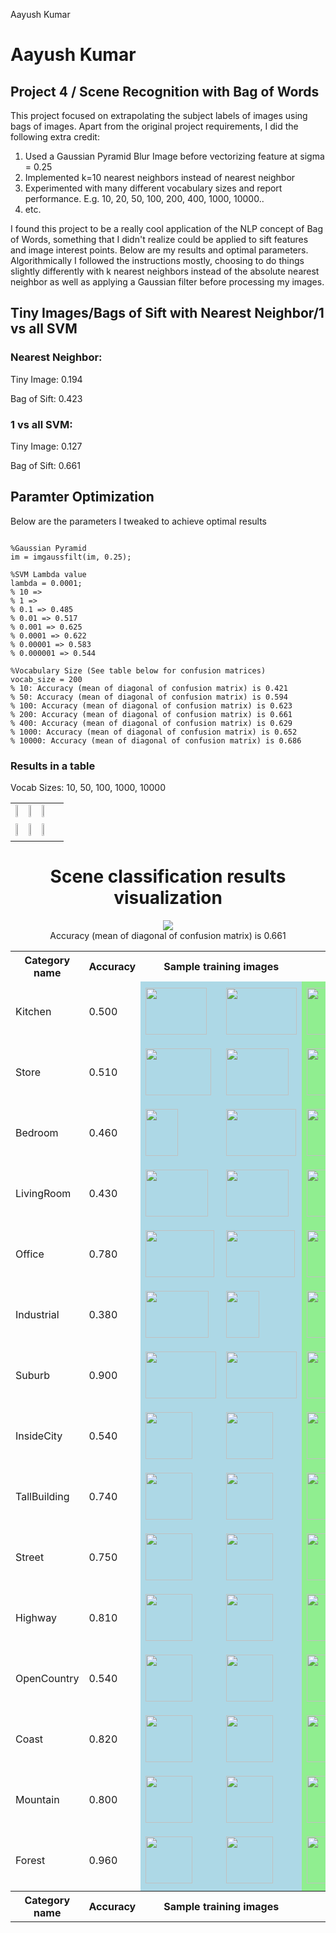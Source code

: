 Aayush Kumar

<html>
<head>
<title>Recognition with Bag of Words</title>
<link href='http://fonts.googleapis.com/css?family=Nunito:300|Crimson+Text|Droid+Sans+Mono' rel='stylesheet' type='text/css'>
<link rel="stylesheet" title="Default" href="styles/github.css">
<script src="http://ajax.googleapis.com/ajax/libs/jquery/1.3.2/jquery.min.js"></script>

<link rel="stylesheet" href="highlighting/styles/default.css">
<script src="highlighting/highlight.pack.js"></script>

</head>
<body>
<div id="header" >
<div id="headersub">
<h1>Aayush Kumar</h1>
</div>
</div>
<div class="container">

<h2>Project 4 / Scene Recognition with Bag of Words</h2>


<p> 	This project focused on extrapolating the subject labels of images using bags of images. Apart from the original project requirements, I did the following extra credit:</p>

<ol>
<li>Used a Gaussian Pyramid Blur Image before vectorizing feature at sigma = 0.25</li>
<li>Implemented k=10 nearest neighbors instead of nearest neighbor</li>
<li>Experimented with many different vocabulary sizes and report performance. E.g. 10, 20, 50, 100, 200, 400, 1000, 10000..</li>
<!-- 200 = 66.1, 10 = 41.5,  -->
<li>etc.</li>
</ol>

<p> I found this project to be a really cool application of the NLP concept of Bag of Words, something that I didn't realize could be applied to sift features and image interest points. Below are my results and optimal parameters.
Algorithmically I followed the instructions mostly, choosing to do things slightly differently with k nearest neighbors instead of the absolute nearest neighbor as well as applying a Gaussian filter before processing my images.
</p>
<div style="clear:both">

<h2>Tiny Images/Bags of Sift with Nearest Neighbor/1 vs all SVM</h2>

<h3>
Nearest Neighbor:
</h3>
<p>Tiny Image: 0.194</p>
<p>Bag of Sift: 0.423</p>

<h3>
1 vs all SVM:
</h3>
<p>Tiny Image: 0.127</p>
<p>Bag of Sift: 0.661</p>


<h2>Paramter Optimization</h2>
Below are the parameters I tweaked to achieve optimal results

<pre><code>
%Gaussian Pyramid
im = imgaussfilt(im, 0.25);

%SVM Lambda value
lambda = 0.0001;
% 10 =>
% 1 =>
% 0.1 => 0.485
% 0.01 => 0.517
% 0.001 => 0.625
% 0.0001 => 0.622
% 0.00001 => 0.583
% 0.000001 => 0.544

%Vocabulary Size (See table below for confusion matrices)
vocab_size = 200
% 10: Accuracy (mean of diagonal of confusion matrix) is 0.421
% 50: Accuracy (mean of diagonal of confusion matrix) is 0.594
% 100: Accuracy (mean of diagonal of confusion matrix) is 0.623
% 200: Accuracy (mean of diagonal of confusion matrix) is 0.661
% 400: Accuracy (mean of diagonal of confusion matrix) is 0.629
% 1000: Accuracy (mean of diagonal of confusion matrix) is 0.652
% 10000: Accuracy (mean of diagonal of confusion matrix) is 0.686
</code></pre>

<h3>Results in a table</h3>

<table border=0>
<tr>
Vocab Sizes: 10, 50, 100, 1000, 10000
<td>
<img src="10BOI/confusion_matrix.png" width="24%"/>
<img src="50BOI/confusion_matrix.png"  width="24%"/>
<img src="100BOI/confusion_matrix.png" width="24%"/>
</td>

</tr>
<tr>
<td>
<img src="100BOI/confusion_matrix.png" width="24%"/>
<img src="1000BOI/confusion_matrix.png" width="24%"/>
<img src="10000BOI/confusion_matrix.png" width="24%"/>

</td>
</tr>

</table>
<p>

<center>
<h1>Scene classification results visualization</h1>
<img src="confusion_matrix.png">

<br>
Accuracy (mean of diagonal of confusion matrix) is 0.661
<p>

<table border=0 cellpadding=4 cellspacing=1>
<tr>
<th>Category name</th>
<th>Accuracy</th>
<th colspan=2>Sample training images</th>
<th colspan=2>Sample true positives</th>
<th colspan=2>False positives with true label</th>
<th colspan=2>False negatives with wrong predicted label</th>
</tr>
<tr>
<td>Kitchen</td>
<td>0.500</td>
<td bgcolor=LightBlue><img src="thumbnails/Kitchen_image_0102.jpg" width=98 height=75></td>
<td bgcolor=LightBlue><img src="thumbnails/Kitchen_image_0063.jpg" width=113 height=75></td>
<td bgcolor=LightGreen><img src="thumbnails/Kitchen_image_0009.jpg" width=100 height=75></td>
<td bgcolor=LightGreen><img src="thumbnails/Kitchen_image_0044.jpg" width=90 height=75></td>
<td bgcolor=LightCoral><img src="thumbnails/LivingRoom_image_0055.jpg" width=100 height=75><br><small>LivingRoom</small></td>
<td bgcolor=LightCoral><img src="thumbnails/Bedroom_image_0052.jpg" width=103 height=75><br><small>Bedroom</small></td>
<td bgcolor=#FFBB55><img src="thumbnails/Kitchen_image_0184.jpg" width=100 height=75><br><small>TallBuilding</small></td>
<td bgcolor=#FFBB55><img src="thumbnails/Kitchen_image_0120.jpg" width=113 height=75><br><small>Bedroom</small></td>
</tr>
<tr>
<td>Store</td>
<td>0.510</td>
<td bgcolor=LightBlue><img src="thumbnails/Store_image_0277.jpg" width=105 height=75></td>
<td bgcolor=LightBlue><img src="thumbnails/Store_image_0062.jpg" width=100 height=75></td>
<td bgcolor=LightGreen><img src="thumbnails/Store_image_0047.jpg" width=111 height=75></td>
<td bgcolor=LightGreen><img src="thumbnails/Store_image_0010.jpg" width=104 height=75></td>
<td bgcolor=LightCoral><img src="thumbnails/InsideCity_image_0043.jpg" width=75 height=75><br><small>InsideCity</small></td>
<td bgcolor=LightCoral><img src="thumbnails/LivingRoom_image_0050.jpg" width=107 height=75><br><small>LivingRoom</small></td>
<td bgcolor=#FFBB55><img src="thumbnails/Store_image_0043.jpg" width=100 height=75><br><small>Office</small></td>
<td bgcolor=#FFBB55><img src="thumbnails/Store_image_0027.jpg" width=100 height=75><br><small>Office</small></td>
</tr>
<tr>
<td>Bedroom</td>
<td>0.460</td>
<td bgcolor=LightBlue><img src="thumbnails/Bedroom_image_0051.jpg" width=52 height=75></td>
<td bgcolor=LightBlue><img src="thumbnails/Bedroom_image_0100.jpg" width=112 height=75></td>
<td bgcolor=LightGreen><img src="thumbnails/Bedroom_image_0082.jpg" width=121 height=75></td>
<td bgcolor=LightGreen><img src="thumbnails/Bedroom_image_0168.jpg" width=113 height=75></td>
<td bgcolor=LightCoral><img src="thumbnails/Office_image_0144.jpg" width=115 height=75><br><small>Office</small></td>
<td bgcolor=LightCoral><img src="thumbnails/LivingRoom_image_0022.jpg" width=100 height=75><br><small>LivingRoom</small></td>
<td bgcolor=#FFBB55><img src="thumbnails/Bedroom_image_0053.jpg" width=110 height=75><br><small>Office</small></td>
<td bgcolor=#FFBB55><img src="thumbnails/Bedroom_image_0157.jpg" width=90 height=75><br><small>Mountain</small></td>
</tr>
<tr>
<td>LivingRoom</td>
<td>0.430</td>
<td bgcolor=LightBlue><img src="thumbnails/LivingRoom_image_0248.jpg" width=100 height=75></td>
<td bgcolor=LightBlue><img src="thumbnails/LivingRoom_image_0289.jpg" width=100 height=75></td>
<td bgcolor=LightGreen><img src="thumbnails/LivingRoom_image_0140.jpg" width=117 height=75></td>
<td bgcolor=LightGreen><img src="thumbnails/LivingRoom_image_0087.jpg" width=100 height=75></td>
<td bgcolor=LightCoral><img src="thumbnails/Store_image_0085.jpg" width=81 height=75><br><small>Store</small></td>
<td bgcolor=LightCoral><img src="thumbnails/Bedroom_image_0068.jpg" width=74 height=75><br><small>Bedroom</small></td>
<td bgcolor=#FFBB55><img src="thumbnails/LivingRoom_image_0058.jpg" width=101 height=75><br><small>Industrial</small></td>
<td bgcolor=#FFBB55><img src="thumbnails/LivingRoom_image_0083.jpg" width=53 height=75><br><small>Industrial</small></td>
</tr>
<tr>
<td>Office</td>
<td>0.780</td>
<td bgcolor=LightBlue><img src="thumbnails/Office_image_0002.jpg" width=110 height=75></td>
<td bgcolor=LightBlue><img src="thumbnails/Office_image_0195.jpg" width=110 height=75></td>
<td bgcolor=LightGreen><img src="thumbnails/Office_image_0071.jpg" width=104 height=75></td>
<td bgcolor=LightGreen><img src="thumbnails/Office_image_0106.jpg" width=121 height=75></td>
<td bgcolor=LightCoral><img src="thumbnails/Bedroom_image_0053.jpg" width=110 height=75><br><small>Bedroom</small></td>
<td bgcolor=LightCoral><img src="thumbnails/Store_image_0043.jpg" width=100 height=75><br><small>Store</small></td>
<td bgcolor=#FFBB55><img src="thumbnails/Office_image_0169.jpg" width=92 height=75><br><small>Bedroom</small></td>
<td bgcolor=#FFBB55><img src="thumbnails/Office_image_0108.jpg" width=133 height=75><br><small>Bedroom</small></td>
</tr>
<tr>
<td>Industrial</td>
<td>0.380</td>
<td bgcolor=LightBlue><img src="thumbnails/Industrial_image_0284.jpg" width=101 height=75></td>
<td bgcolor=LightBlue><img src="thumbnails/Industrial_image_0131.jpg" width=53 height=75></td>
<td bgcolor=LightGreen><img src="thumbnails/Industrial_image_0020.jpg" width=112 height=75></td>
<td bgcolor=LightGreen><img src="thumbnails/Industrial_image_0069.jpg" width=71 height=75></td>
<td bgcolor=LightCoral><img src="thumbnails/Bedroom_image_0176.jpg" width=57 height=75><br><small>Bedroom</small></td>
<td bgcolor=LightCoral><img src="thumbnails/Street_image_0064.jpg" width=75 height=75><br><small>Street</small></td>
<td bgcolor=#FFBB55><img src="thumbnails/Industrial_image_0084.jpg" width=112 height=75><br><small>Bedroom</small></td>
<td bgcolor=#FFBB55><img src="thumbnails/Industrial_image_0122.jpg" width=51 height=75><br><small>TallBuilding</small></td>
</tr>
<tr>
<td>Suburb</td>
<td>0.900</td>
<td bgcolor=LightBlue><img src="thumbnails/Suburb_image_0204.jpg" width=113 height=75></td>
<td bgcolor=LightBlue><img src="thumbnails/Suburb_image_0238.jpg" width=113 height=75></td>
<td bgcolor=LightGreen><img src="thumbnails/Suburb_image_0070.jpg" width=113 height=75></td>
<td bgcolor=LightGreen><img src="thumbnails/Suburb_image_0102.jpg" width=113 height=75></td>
<td bgcolor=LightCoral><img src="thumbnails/InsideCity_image_0139.jpg" width=75 height=75><br><small>InsideCity</small></td>
<td bgcolor=LightCoral><img src="thumbnails/Store_image_0076.jpg" width=54 height=75><br><small>Store</small></td>
<td bgcolor=#FFBB55><img src="thumbnails/Suburb_image_0003.jpg" width=113 height=75><br><small>LivingRoom</small></td>
<td bgcolor=#FFBB55><img src="thumbnails/Suburb_image_0074.jpg" width=113 height=75><br><small>OpenCountry</small></td>
</tr>
<tr>
<td>InsideCity</td>
<td>0.540</td>
<td bgcolor=LightBlue><img src="thumbnails/InsideCity_image_0101.jpg" width=75 height=75></td>
<td bgcolor=LightBlue><img src="thumbnails/InsideCity_image_0147.jpg" width=75 height=75></td>
<td bgcolor=LightGreen><img src="thumbnails/InsideCity_image_0053.jpg" width=75 height=75></td>
<td bgcolor=LightGreen><img src="thumbnails/InsideCity_image_0002.jpg" width=75 height=75></td>
<td bgcolor=LightCoral><img src="thumbnails/TallBuilding_image_0003.jpg" width=75 height=75><br><small>TallBuilding</small></td>
<td bgcolor=LightCoral><img src="thumbnails/Store_image_0136.jpg" width=70 height=75><br><small>Store</small></td>
<td bgcolor=#FFBB55><img src="thumbnails/InsideCity_image_0067.jpg" width=75 height=75><br><small>Office</small></td>
<td bgcolor=#FFBB55><img src="thumbnails/InsideCity_image_0052.jpg" width=75 height=75><br><small>Office</small></td>
</tr>
<tr>
<td>TallBuilding</td>
<td>0.740</td>
<td bgcolor=LightBlue><img src="thumbnails/TallBuilding_image_0251.jpg" width=75 height=75></td>
<td bgcolor=LightBlue><img src="thumbnails/TallBuilding_image_0315.jpg" width=75 height=75></td>
<td bgcolor=LightGreen><img src="thumbnails/TallBuilding_image_0026.jpg" width=75 height=75></td>
<td bgcolor=LightGreen><img src="thumbnails/TallBuilding_image_0067.jpg" width=75 height=75></td>
<td bgcolor=LightCoral><img src="thumbnails/OpenCountry_image_0060.jpg" width=75 height=75><br><small>OpenCountry</small></td>
<td bgcolor=LightCoral><img src="thumbnails/InsideCity_image_0126.jpg" width=75 height=75><br><small>InsideCity</small></td>
<td bgcolor=#FFBB55><img src="thumbnails/TallBuilding_image_0084.jpg" width=75 height=75><br><small>Coast</small></td>
<td bgcolor=#FFBB55><img src="thumbnails/TallBuilding_image_0088.jpg" width=75 height=75><br><small>Forest</small></td>
</tr>
<tr>
<td>Street</td>
<td>0.750</td>
<td bgcolor=LightBlue><img src="thumbnails/Street_image_0114.jpg" width=75 height=75></td>
<td bgcolor=LightBlue><img src="thumbnails/Street_image_0117.jpg" width=75 height=75></td>
<td bgcolor=LightGreen><img src="thumbnails/Street_image_0076.jpg" width=75 height=75></td>
<td bgcolor=LightGreen><img src="thumbnails/Street_image_0010.jpg" width=75 height=75></td>
<td bgcolor=LightCoral><img src="thumbnails/OpenCountry_image_0012.jpg" width=75 height=75><br><small>OpenCountry</small></td>
<td bgcolor=LightCoral><img src="thumbnails/Kitchen_image_0075.jpg" width=107 height=75><br><small>Kitchen</small></td>
<td bgcolor=#FFBB55><img src="thumbnails/Street_image_0145.jpg" width=75 height=75><br><small>TallBuilding</small></td>
<td bgcolor=#FFBB55><img src="thumbnails/Street_image_0146.jpg" width=75 height=75><br><small>TallBuilding</small></td>
</tr>
<tr>
<td>Highway</td>
<td>0.810</td>
<td bgcolor=LightBlue><img src="thumbnails/Highway_image_0227.jpg" width=75 height=75></td>
<td bgcolor=LightBlue><img src="thumbnails/Highway_image_0127.jpg" width=75 height=75></td>
<td bgcolor=LightGreen><img src="thumbnails/Highway_image_0156.jpg" width=75 height=75></td>
<td bgcolor=LightGreen><img src="thumbnails/Highway_image_0105.jpg" width=75 height=75></td>
<td bgcolor=LightCoral><img src="thumbnails/Coast_image_0054.jpg" width=75 height=75><br><small>Coast</small></td>
<td bgcolor=LightCoral><img src="thumbnails/Store_image_0078.jpg" width=107 height=75><br><small>Store</small></td>
<td bgcolor=#FFBB55><img src="thumbnails/Highway_image_0022.jpg" width=75 height=75><br><small>Coast</small></td>
<td bgcolor=#FFBB55><img src="thumbnails/Highway_image_0015.jpg" width=75 height=75><br><small>TallBuilding</small></td>
</tr>
<tr>
<td>OpenCountry</td>
<td>0.540</td>
<td bgcolor=LightBlue><img src="thumbnails/OpenCountry_image_0158.jpg" width=75 height=75></td>
<td bgcolor=LightBlue><img src="thumbnails/OpenCountry_image_0342.jpg" width=75 height=75></td>
<td bgcolor=LightGreen><img src="thumbnails/OpenCountry_image_0005.jpg" width=75 height=75></td>
<td bgcolor=LightGreen><img src="thumbnails/OpenCountry_image_0123.jpg" width=75 height=75></td>
<td bgcolor=LightCoral><img src="thumbnails/Highway_image_0034.jpg" width=75 height=75><br><small>Highway</small></td>
<td bgcolor=LightCoral><img src="thumbnails/Industrial_image_0135.jpg" width=77 height=75><br><small>Industrial</small></td>
<td bgcolor=#FFBB55><img src="thumbnails/OpenCountry_image_0008.jpg" width=75 height=75><br><small>Coast</small></td>
<td bgcolor=#FFBB55><img src="thumbnails/OpenCountry_image_0022.jpg" width=75 height=75><br><small>Coast</small></td>
</tr>
<tr>
<td>Coast</td>
<td>0.820</td>
<td bgcolor=LightBlue><img src="thumbnails/Coast_image_0224.jpg" width=75 height=75></td>
<td bgcolor=LightBlue><img src="thumbnails/Coast_image_0127.jpg" width=75 height=75></td>
<td bgcolor=LightGreen><img src="thumbnails/Coast_image_0115.jpg" width=75 height=75></td>
<td bgcolor=LightGreen><img src="thumbnails/Coast_image_0072.jpg" width=75 height=75></td>
<td bgcolor=LightCoral><img src="thumbnails/OpenCountry_image_0010.jpg" width=75 height=75><br><small>OpenCountry</small></td>
<td bgcolor=LightCoral><img src="thumbnails/OpenCountry_image_0022.jpg" width=75 height=75><br><small>OpenCountry</small></td>
<td bgcolor=#FFBB55><img src="thumbnails/Coast_image_0119.jpg" width=75 height=75><br><small>OpenCountry</small></td>
<td bgcolor=#FFBB55><img src="thumbnails/Coast_image_0024.jpg" width=75 height=75><br><small>OpenCountry</small></td>
</tr>
<tr>
<td>Mountain</td>
<td>0.800</td>
<td bgcolor=LightBlue><img src="thumbnails/Mountain_image_0276.jpg" width=75 height=75></td>
<td bgcolor=LightBlue><img src="thumbnails/Mountain_image_0151.jpg" width=75 height=75></td>
<td bgcolor=LightGreen><img src="thumbnails/Mountain_image_0006.jpg" width=75 height=75></td>
<td bgcolor=LightGreen><img src="thumbnails/Mountain_image_0085.jpg" width=75 height=75></td>
<td bgcolor=LightCoral><img src="thumbnails/Kitchen_image_0125.jpg" width=114 height=75><br><small>Kitchen</small></td>
<td bgcolor=LightCoral><img src="thumbnails/Store_image_0028.jpg" width=112 height=75><br><small>Store</small></td>
<td bgcolor=#FFBB55><img src="thumbnails/Mountain_image_0087.jpg" width=75 height=75><br><small>Suburb</small></td>
<td bgcolor=#FFBB55><img src="thumbnails/Mountain_image_0005.jpg" width=75 height=75><br><small>Coast</small></td>
</tr>
<tr>
<td>Forest</td>
<td>0.960</td>
<td bgcolor=LightBlue><img src="thumbnails/Forest_image_0283.jpg" width=75 height=75></td>
<td bgcolor=LightBlue><img src="thumbnails/Forest_image_0174.jpg" width=75 height=75></td>
<td bgcolor=LightGreen><img src="thumbnails/Forest_image_0107.jpg" width=75 height=75></td>
<td bgcolor=LightGreen><img src="thumbnails/Forest_image_0021.jpg" width=75 height=75></td>
<td bgcolor=LightCoral><img src="thumbnails/Store_image_0106.jpg" width=85 height=75><br><small>Store</small></td>
<td bgcolor=LightCoral><img src="thumbnails/OpenCountry_image_0054.jpg" width=75 height=75><br><small>OpenCountry</small></td>
<td bgcolor=#FFBB55><img src="thumbnails/Forest_image_0109.jpg" width=75 height=75><br><small>Mountain</small></td>
<td bgcolor=#FFBB55><img src="thumbnails/Forest_image_0117.jpg" width=75 height=75><br><small>Mountain</small></td>
</tr>
<tr>
<th>Category name</th>
<th>Accuracy</th>
<th colspan=2>Sample training images</th>
<th colspan=2>Sample true positives</th>
<th colspan=2>False positives with true label</th>
<th colspan=2>False negatives with wrong predicted label</th>
</tr>
</table>
</center>

<div style="clear:both" >
</div>
</body>
</html>
